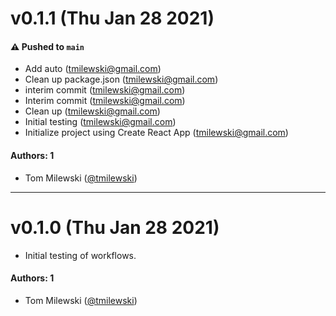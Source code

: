 # v0.1.1 (Thu Jan 28 2021)

#### ⚠️ Pushed to `main`

- Add auto (tmilewski@gmail.com)
- Clean up package.json (tmilewski@gmail.com)
- interim commit (tmilewski@gmail.com)
- Interim commit (tmilewski@gmail.com)
- Clean up (tmilewski@gmail.com)
- Initial testing (tmilewski@gmail.com)
- Initialize project using Create React App (tmilewski@gmail.com)

#### Authors: 1

- Tom Milewski ([@tmilewski](https://github.com/tmilewski))

---

# v0.1.0 (Thu Jan 28 2021)

- Initial testing of workflows.

#### Authors: 1
- Tom Milewski ([@tmilewski](https://github.com/tmilewski))
